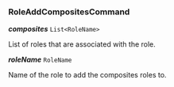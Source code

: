 

### RoleAddCompositesCommand





  
<article>

***composites*** `List<RoleName>` 

List of roles that are associated with the role.

</article>
<article>

***roleName*** `RoleName` 

Name of the role to add the composites roles to.

</article>

